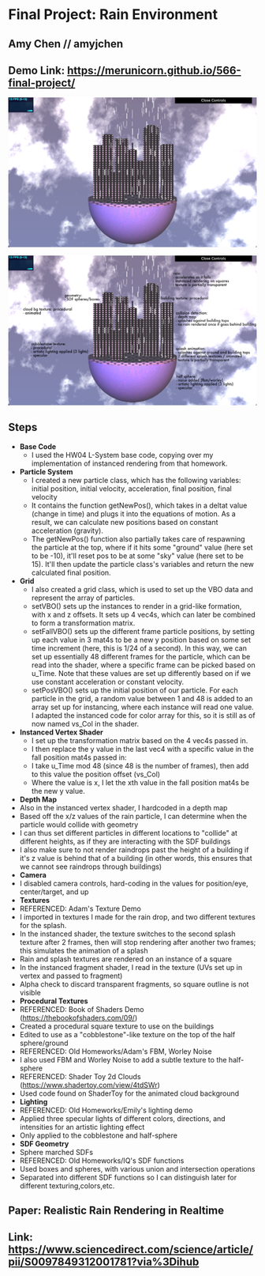 # Final Project: Rain Environment
## Amy Chen // amyjchen
## Demo Link: https://merunicorn.github.io/566-final-project/

![](rainycity.png)

![](rainycity_annotated.png)

## Steps
- __Base Code__
  - I used the HW04 L-System base code, copying over my implementation of instanced rendering from that homework.
- __Particle System__
  - I created a new particle class, which has the following variables: initial position, initial velocity, acceleration, final position, final velocity
  - It contains the function getNewPos(), which takes in a deltat value (change in time) and plugs it into the equations of motion. As a result, we can calculate new positions based on constant acceleration (gravity).
  - The getNewPos() function also partially takes care of respawning the particle at the top, where if it hits some "ground" value (here set to be -10), it'll reset pos to be at some "sky" value (here set to be 15). It'll then update the particle class's variables and return the new calculated final position.
- __Grid__
  - I also created a grid class, which is used to set up the VBO data and represent the array of particles.
  - setVBO() sets up the instances to render in a grid-like formation, with x and z offsets. It sets up 4 vec4s, which can later be combined to form a transformation matrix.
  - setFallVBO() sets up the different frame particle positions, by setting up each value in 3 mat4s to be a new y position based on some set time increment (here, this is 1/24 of a second). In this way, we can set up essentially 48 different frames for the particle, which can be read into the shader, where a specific frame can be picked based on u_Time. Note that these values are set up differently based on if we use constant acceleration or constant velocity.
  - setPosVBO() sets up the initial position of our particle. For each particle in the grid, a random value between 1 and 48 is added to an array set up for instancing, where each instance will read one value. I adapted the instanced code for color array for this, so it is still as of now named vs_Col in the shader.
- __Instanced Vertex Shader__
  - I set up the transformation matrix based on the 4 vec4s passed in.
  - I then replace the y value in the last vec4 with a specific value in the fall position mat4s passed in:
  - I take u_Time mod 48 (since 48 is the number of frames), then add to this value the position offset (vs_Col)
  - Where the value is x, I let the xth value in the fall position mat4s be the new y value.
- __Depth Map__
- Also in the instanced vertex shader, I hardcoded in a depth map
- Based off the x/z values of the rain particle, I can determine when the particle would collide with geometry
- I can thus set different particles in different locations to "collide" at different heights, as if they are interacting with the SDF buildings
- I also make sure to not render raindrops past the height of a building if it's z value is behind that of a building (in other words, this ensures that we cannot see raindrops through buildings)
- __Camera__
- I disabled camera controls, hard-coding in the values for position/eye, center/target, and up
- __Textures__
- REFERENCED: Adam's Texture Demo
- I imported in textures I made for the rain drop, and two different textures for the splash.
- In the instanced shader, the texture switches to the second splash texture after 2 frames, then will stop rendering after another two frames; this simulates the animation of a splash
- Rain and splash textures are rendered on an instance of a square
- In the instanced fragment shader, I read in the texture (UVs set up in vertex and passed to fragment)
- Alpha check to discard transparent fragments, so square outline is not visible
- __Procedural Textures__
- REFERENCED: Book of Shaders Demo (https://thebookofshaders.com/09/)
- Created a procedural square texture to use on the buildings
- Edited to use as a "cobblestone"-like texture on the top of the half sphere/ground
- REFERENCED: Old Homeworks/Adam's FBM, Worley Noise
- I also used FBM and Worley Noise to add a subtle texture to the half-sphere
- REFERENCED: Shader Toy 2d Clouds (https://www.shadertoy.com/view/4tdSWr)
- Used code found on ShaderToy for the animated cloud background
- __Lighting__
- REFERENCED: Old Homeworks/Emily's lighting demo
- Applied three specular lights of different colors, directions, and intensities for an artistic lighting effect
- Only applied to the cobblestone and half-sphere
- __SDF Geometry__
- Sphere marched SDFs
- REFERENCED: Old Homeworks/IQ's SDF functions
- Used boxes and spheres, with various union and intersection operations
- Separated into different SDF functions so I can distinguish later for different texturing,colors,etc.

## Paper: Realistic Rain Rendering in Realtime
## Link: https://www.sciencedirect.com/science/article/pii/S0097849312001781?via%3Dihub
